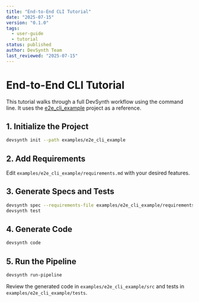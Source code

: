 ```yaml
---
title: "End-to-End CLI Tutorial"
date: "2025-07-15"
version: "0.1.0"
tags:
  - user-guide
  - tutorial
status: published
author: DevSynth Team
last_reviewed: "2025-07-15"
---
```


# End-to-End CLI Tutorial

This tutorial walks through a full DevSynth workflow using the command line. It uses the [e2e_cli_example](../../examples/e2e_cli_example) project as a reference.

## 1. Initialize the Project

```bash
devsynth init --path examples/e2e_cli_example
```

## 2. Add Requirements

Edit `examples/e2e_cli_example/requirements.md` with your desired features.

## 3. Generate Specs and Tests

```bash
devsynth spec --requirements-file examples/e2e_cli_example/requirements.md
devsynth test
```

## 4. Generate Code

```bash
devsynth code
```

## 5. Run the Pipeline

```bash
devsynth run-pipeline
```

Review the generated code in `examples/e2e_cli_example/src` and tests in `examples/e2e_cli_example/tests`.
